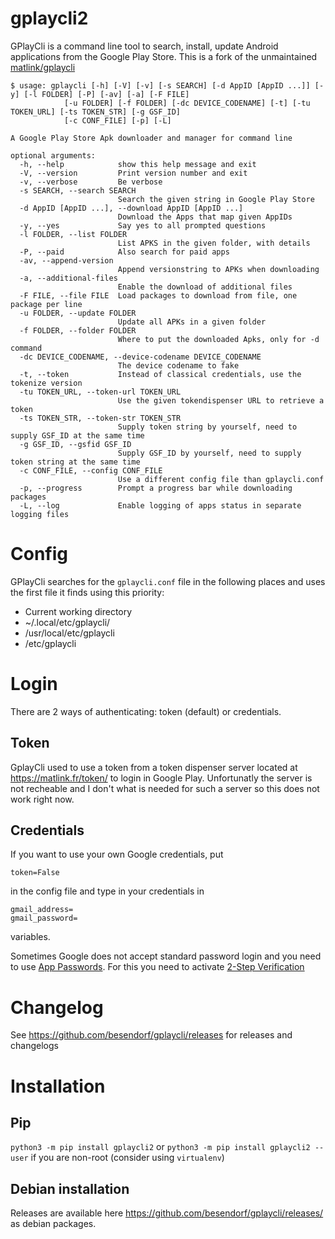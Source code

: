# gplaycli2
<!--# gplaycli [![Python package](https://github.com/matlink/gplaycli/workflows/Python%20package/badge.svg)](https://github.com/matlink/gplaycli/actions) ![Debian package](https://github.com/matlink/gplaycli/workflows/Debian%20package/badge.svg)-->
GPlayCli is a command line tool to search, install, update Android applications from the Google Play Store. This is a fork of the unmaintained [matlink/gplaycli](https://github.com/matlink/gplaycli)

	$ usage: gplaycli [-h] [-V] [-v] [-s SEARCH] [-d AppID [AppID ...]] [-y] [-l FOLDER] [-P] [-av] [-a] [-F FILE]
                [-u FOLDER] [-f FOLDER] [-dc DEVICE_CODENAME] [-t] [-tu TOKEN_URL] [-ts TOKEN_STR] [-g GSF_ID]
                [-c CONF_FILE] [-p] [-L]

	A Google Play Store Apk downloader and manager for command line

	optional arguments:
	  -h, --help            show this help message and exit
	  -V, --version         Print version number and exit
	  -v, --verbose         Be verbose
	  -s SEARCH, --search SEARCH
	                        Search the given string in Google Play Store
	  -d AppID [AppID ...], --download AppID [AppID ...]
	                        Download the Apps that map given AppIDs
	  -y, --yes             Say yes to all prompted questions
	  -l FOLDER, --list FOLDER
	                        List APKS in the given folder, with details
	  -P, --paid            Also search for paid apps
	  -av, --append-version
	                        Append versionstring to APKs when downloading
	  -a, --additional-files
	                        Enable the download of additional files
	  -F FILE, --file FILE  Load packages to download from file, one package per line
	  -u FOLDER, --update FOLDER
	                        Update all APKs in a given folder
	  -f FOLDER, --folder FOLDER
	                        Where to put the downloaded Apks, only for -d command
	  -dc DEVICE_CODENAME, --device-codename DEVICE_CODENAME
	                        The device codename to fake
	  -t, --token           Instead of classical credentials, use the tokenize version
	  -tu TOKEN_URL, --token-url TOKEN_URL
	                        Use the given tokendispenser URL to retrieve a token
	  -ts TOKEN_STR, --token-str TOKEN_STR
	                        Supply token string by yourself, need to supply GSF_ID at the same time
	  -g GSF_ID, --gsfid GSF_ID
	                        Supply GSF_ID by yourself, need to supply token string at the same time
	  -c CONF_FILE, --config CONF_FILE
	                        Use a different config file than gplaycli.conf
	  -p, --progress        Prompt a progress bar while downloading packages
	  -L, --log             Enable logging of apps status in separate logging files


Config
===========
GPlayCli searches for the `gplaycli.conf` file in the following places and uses the first file it finds using this priority:
- Current working directory
- ~/.local/etc/gplaycli/
- /usr/local/etc/gplaycli
- /etc/gplaycli

Login
===========
There are 2 ways of authenticating: token (default) or credentials.

Token
-----
GplayCli used to use a token from a token dispenser server located at https://matlink.fr/token/ to login in Google Play. Unfortunatly the server is not recheable and I don't what is needed for such a server so this does not work right now.

Credentials
-----------
If you want to use your own Google credentials, put
	
	token=False

in the config file and type in your credentials in
	
	gmail_address=
	gmail_password=

variables.

Sometimes Google does not accept standard password login and you need to use [App Passwords](https://support.google.com/accounts/answer/185833). For this you need to activate [2-Step Verification](https://support.google.com/accounts/answer/185839)

Changelog
=========
See https://github.com/besendorf/gplaycli/releases for releases and changelogs

Installation
============

Pip
---
`python3 -m pip install gplaycli2` or `python3 -m pip install gplaycli2 --user` if you are non-root (consider using `virtualenv`)

Debian installation
--------------------
Releases are available here https://github.com/besendorf/gplaycli/releases/ as debian packages. <!--Or click this link for automated builds ![Debian package](https://github.com/matlink/gplaycli/workflows/Debian%20package/badge.svg)-->
